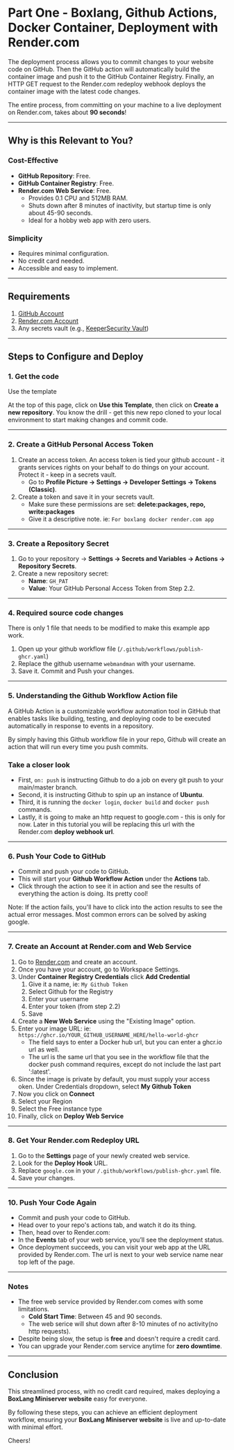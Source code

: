 # Part One - Boxlang, Github Actions, Docker Container, Deployment with Render.com

The deployment process allows you to commit changes to your website code on GitHub. Then the GitHub action will automatically build the container image and push it to the GitHub Container Registry. Finally, an HTTP GET request to the Render.com redeploy webhook deploys the container image with the latest code changes. 

The entire process, from committing on your machine to a live deployment on Render.com, takes about **90 seconds**!

---

## Why is this Relevant to You?

### Cost-Effective
- **GitHub Repository**: Free.
- **GitHub Container Registry**: Free.
- **Render.com Web Service**: Free.
  - Provides 0.1 CPU and 512MB RAM.  
  - Shuts down after 8 minutes of inactivity, but startup time is only about 45-90 seconds.  
  - Ideal for a hobby web app with zero users.

### Simplicity
- Requires minimal configuration.
- No credit card needed.
- Accessible and easy to implement.

---

## Requirements

1. [GitHub Account](https://github.com)
2. [Render.com Account](https://render.com)
3. Any secrets vault (e.g., [KeeperSecurity Vault](https://www.keepersecurity.com/vault))

---

## Steps to Configure and Deploy

### 1. Get the code

Use the template

At the top of this page, click on **Use this Template**, then click on **Create a new repository**. You know the drill - get this new repo cloned to your local environment to start making changes and commit code.

---

### 2. Create a GitHub Personal Access Token

1. Create an access token. An access token is tied your github account - it grants services rights on your behalf to do things on your account. Protect it - keep in a secrets vault.
    - Go to **Profile Picture → Settings → Developer Settings → Tokens (Classic)**.
2. Create a token and save it in your secrets vault.
    - Make sure these permissions are set: **delete:packages, repo, write:packages**
    - Give it a descriptive note. ie: `For boxlang docker render.com app` 

---

### 3. Create a Repository Secret
1. Go to your repository → **Settings → Secrets and Variables → Actions → Repository Secrets**.
2. Create a new repository secret:
   - **Name**: `GH_PAT`
   - **Value**: Your GitHub Personal Access Token from Step 2.2.

---

### 4. Required source code changes

There is only 1 file that needs to be modified to make this example app work.

1. Open up your github workflow file (`/.github/workflows/publish-ghcr.yaml`)
2. Replace the github username `webmandman` with your username.
3. Save it. Commit and Push your changes.

---

### 5. Understanding the Github Workflow Action file

A GitHub Action is a customizable workflow automation tool in GitHub that enables tasks like building, testing, and deploying code to be executed automatically in response to events in a repository. 

By simply having this Github workflow file in your repo, Github will create an action that will run every time you push commits. 

### Take a closer look

  - First, `on: push` is instructing Github to do a job on every git push to your main/master branch. 
  - Second, it is instructing Github to spin up an instance of **Ubuntu**. 
  - Third, it is running the `docker login`, `docker build` and `docker push` commands. 
  - Lastly, it is going to make an http request to google.com - this is only for now. Later in this tutorial you will be replacing this url with the Render.com **deploy webhook url**. 

---

### 6. Push Your Code to GitHub

- Commit and push your code to GitHub.
- This will start your **Github Workflow Action** under the **Actions** tab.
- Click through the action to see it in action and see the results of everything the action is doing. Its pretty cool! 

Note: If the action fails, you'll have to click into the action results to see the actual error messages. Most common errors can be solved by asking google.

---

### 7. Create an Account at Render.com and Web Service

1. Go to [Render.com](https://render.com) and create an account.
2. Once you have your account, go to Workspace Settings.
3. Under **Container Registry Credentials** click **Add Credential**
    1. Give it a name, ie: `My Github Token`
    2. Select Github for the Registry
    3. Enter your username
    4. Enter your token (from step 2.2)
    5. Save
2. Create a **New Web Service** using the "Existing Image" option.
3. Enter your image URL: ie: `https://ghcr.io/YOUR_GITHUB_USERNAME_HERE/hello-world-ghcr`
    - The field says to enter a Docker hub url, but you can enter a ghcr.io url as well.
    - The url is the same url that you see in the workflow file that the docker push command requires, except do not include the last part ':latest'. 
4. Since the image is private by default, you must supply your access oken. Under Credentials dropdown, select **My Github Token**
5. Now you click on **Connect**
6. Select your Region
7. Select the Free instance type
8. Finally, click on **Deploy Web Service**

---

### 8. Get Your Render.com Redeploy URL

1. Go to the **Settings** page of your newly created web service.
2. Look for the **Deploy Hook** URL.
3. Replace `google.com` in your `/.github/workflows/publish-ghcr.yaml` file.
4. Save your changes.

---

### 10. Push Your Code Again

- Commit and push your code to GitHub.
- Head over to your repo's actions tab, and watch it do its thing.
- Then, head over to Render.com:
- In the **Events** tab of your web service, you’ll see the deployment status.
- Once deployment succeeds, you can visit your web app at the URL provided by Render.com. The url is next to your web service name near top left of the page.

---

### Notes

- The free web service provided by Render.com comes with some limitations.
    - **Cold Start Time**: Between 45 and 90 seconds.
    - The web serice will shut down after 8-10 minutes of no activity(no http requests).
- Despite being slow, the setup is **free** and doesn't require a credit card.
- You can upgrade your Render.com service anytime for **zero downtime**. 

---

## Conclusion

This streamlined process, with no credit card required, makes deploying a **BoxLang Miniserver website** easy for everyone.

By following these steps, you can achieve an efficient deployment workflow, ensuring your **BoxLang Miniserver website** is live and up-to-date with minimal effort.

Cheers!
